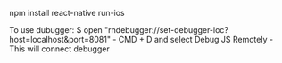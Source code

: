 npm install
react-native run-ios

To use dubugger:
$ open "rndebugger://set-debugger-loc?host=localhost&port=8081"
    - CMD + D and select Debug JS Remotely
    - This will connect debugger